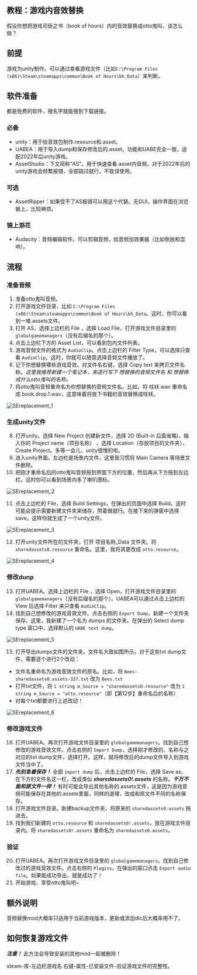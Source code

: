 ## 教程：游戏内音效替换
假设你想把游戏司辰之书（book of hours）内的音效替换成otto鬼叫，该怎么做？

## 前提
游戏为unity制作。可以通过查看游戏文件（比如`C:\Program Files (x86)\Steam\steamapps\common\Book of Hours\bh_Data`）来判断。

## 软件准备
都是免费的软件，搜名字就能搜到下载链接。

### 必备
- unity：用于给音效包制作.resource和.asset。
- UABEA：用于导入dump和保存修改后的.asset。功能和UABE完全一致，适配2022年后unity游戏。
- AssetStudio：下文简称“AS”。用于快速查看.asset内音频。对于2022年后的unity游戏会频繁报错，全部跳过就行，不耽误使用。
### 可选
- AssetRipper：如果受不了AS报错可以用这个代替。无GUI，操作界面在浏览器上，比较麻烦。
### 锦上添花
- Audacity：音频编辑软件。可以剪辑音频，给音频加效果器（比如倒放和混响）。

## 流程

### 准备音频
1. 准备otto鬼叫音频。
2. 打开游戏文件目录，比如 `C:\Program Files (x86)\Steam\steamapps\common\Book of Hours\bh_Data`。这时，你可以看到一堆.assets文件。
3. 打开 AS，选择上边栏的 File ，选择 Load File，打开游戏文件目录里的 `globalgamemanagers`（没有后缀名的那个）。
4. 点击上边栏下方的 Asset List，可以看到包内文件列表。
5. 游戏音频文件的格式为 `AudioClip`。点击上边栏的 Filter Type，可以选择只查看 `AudioClip`。这时，你就可以随意选择音频文件播放了。
6. 记下你想替换哪些游戏音效。对文件名右键，选择 Copy text 来拷贝文件名称。*这里我推荐新建一个笔记本，来逐行写下 想替换的音频文件名 和 想替换成什么otto鬼叫的名称。*
7. 将otto鬼叫音频重命名为你想替换的音频文件名。比如，将 哇袄.wav 重命名成 book.drop.1.wav，这意味着将放下书籍的音效替换成哇袄。

![SEreplacement_1](https://github.com/user-attachments/assets/cb02fb48-c4cd-464f-a396-b87929c10d2f)

### 生成unity文件
8. 打开unity。选择 New Project 创建新文件，选择 2D (Built-in 后面省略)，输入你的 Project name（项目名称） ，选择 Location（存放项目的文件夹），Create Project。多等一会儿，unity很慢的啦。
9. 进入unity界面。左边栏是场景内文件，这里我习惯将 Main Camera 等场景文件删除。
10. 把刚才重命名后的otto鬼叫音频拖到界面下方的位置，然后再从下方拖到左边栏。这时你可以看到场景内多了喇叭图标。

![SEreplacement_2](https://github.com/user-attachments/assets/b09becfb-f044-448a-bbdd-84a6a326e7b9)

11. 点击上边栏的 File，选择 Build Settings，在弹出的页面中选择 Build。这时可能会提示需要新建文件夹来储存，照着做就行。在接下来的弹窗中选择 save。这样你就生成了一个unity文件。

![SEreplacement_3](https://github.com/user-attachments/assets/c233daa4-79a1-4cbd-acb0-db79b7fed3d7)

12. 打开unity文件所在的文件夹，打开 项目名称_Data 文件夹。将 `sharedassets0.resource` 重命名。这里，我将其更改成 `otto.resource`。
    
![SEreplacement_4](https://github.com/user-attachments/assets/00a63398-aa3a-4d1b-a5db-f12b843be6d9)

### 修改dunp
13. 打开UABEA。选择上边栏的 File ，选择 Open，打开游戏文件目录里的 `globalgamemanagers`（没有后缀名的那个）。UABEA可以通过点击上边栏的 View 后选择 Filter 来只查看 `AudioClip`。
14. 找到自己想修改的游戏音效文件。点击右侧的 `Export Dump`，新建一个文件夹保存。这里，我新建了一个名为 dumps 的文件夹。在弹出的 Select dump type 窗口中，选择默认的 `UABE text dump`。

![SEreplacement_5](https://github.com/user-attachments/assets/4ae7b571-5a96-40af-8a43-e237e8b76b1c)

15. 打开导出dumps文件的文件夹。文件名大致如图所示。对于这些txt dump文件，需要逐个进行2个改动： 
   - 文件名重命名为游戏音效文件的原名。比如，将 `Bees-sharedassets0.assets-337.txt` 改为 `Bees.txt`
   - 打开txt文件，将 `1 string m_Source = "sharedassets0.resource"` 改为 `1 string m_Source = "otto.resource"`（即【第12步】重命名后的名称）
   - 对每个txt都要进行上述改动！

![SEreplacement_6](https://github.com/user-attachments/assets/d670d9ff-8ca6-4e79-8350-7323a5ddc35c)

### 修改游戏文件
16. 打开UABEA。再次打开游戏文件目录里的 `globalgamemanagers`。找到自己想修改的游戏音效文件。点击右侧的 `Import Dump`，选择刚才修改的、名称与之对应的txt dump文件，选择打开。这样，就将修改后的dump文件导入到游戏文件当中了。
17. ***先别急着保存！*** 全部 `import dump` 后，点击上边栏的 File，选择 Save as，在下方的文件名这一栏，改成类似 ***sharedassets0!.assets*** 的名称。***千万不能和原文件一样！*** 有时可能会导出其他名称的.assets文件，这是因为游戏音频可能保存在其他的.assets里面，同样的道理，改成和原文件不同的名称保存。
18. 打开游戏文件目录。新建backup文件夹，将原来的 `sharedassets0.assets` 拖进去。
19. 找到我们新建的 `otto.resource` 和 `sharedassets0!.assets`，放在游戏文件目录内。将 `sharedassets0!.assets` 重命名为 `sharedassets0.assets`。

### 验证
20. 打开UABEA。再次打开游戏文件目录里的 `globalgamemanagers`。找到自己修改过的游戏音效文件。点击右侧的 `Plugins`，在弹出的窗口点击 `Export audio file`。如果能成功导出，就是成功了！
21. 开始游戏，享受otto鬼叫吧~

## 额外说明
音频替换mod大概率只适用于当前游戏版本，更新或添加dlc后大概率用不了。

## 如何恢复游戏文件
***注意！*** 此方法会导致安装的其他mod一起被删除！

steam-库-左边栏游戏名 右键-属性-已安装文件-验证游戏文件的完整性。

